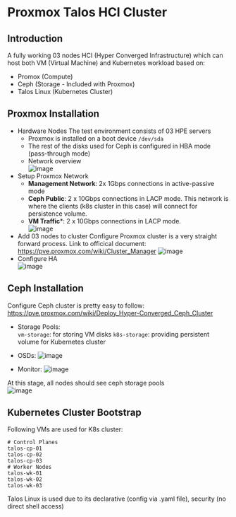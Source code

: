 # Proxmox Talos HCI Cluster
## Introduction
A fully working 03 nodes HCI (Hyper Converged Infrastructure) which can host both VM (Virtual Machine) and Kubernetes workload based on:
- Promox (Compute)
- Ceph (Storage - Included with Proxmox)
- Talos Linux (Kubernetes Cluster)
## Proxmox Installation
* Hardware Nodes
  The test environment consists of 03 HPE servers
  - Proxmox is installed on a boot device `/dev/sda`
  - The rest of the disks used for Ceph is configured in HBA mode (pass-through mode)
  - Network overview  
    ![image](https://github.com/user-attachments/assets/99f8a3ef-9c04-4f60-b352-bdeb30cf6e6b)  
* Setup Proxmox Network  
  - **Management Network**: 2x 1Gbps connections in active-passive mode
  - **Ceph Public**: 2 x 10Gbps connections in LACP mode. This network is where the clients (k8s cluster in this case) will connect for persistence volume.  
  - **VM Traffic***: 2 x 10Gbps connections in LACP mode.  
  ![image](https://github.com/user-attachments/assets/95a3b3a0-f92d-4272-84b3-69905d780944)  
* Add 03 nodes to cluster
  Configure Proxmox cluster is a very straight forward process. Link to officical document: https://pve.proxmox.com/wiki/Cluster_Manager
  ![image](https://github.com/user-attachments/assets/83dadb0a-eb40-4932-863a-24cc07849179)
* Configure HA  
  ![image](https://github.com/user-attachments/assets/74f7c090-a64f-4397-8fcf-e042229a963b)
## Ceph Installation  
Configure Ceph cluster is pretty easy to follow: https://pve.proxmox.com/wiki/Deploy_Hyper-Converged_Ceph_Cluster  
* Storage Pools:  
  `vm-storage`: for storing VM disks
  `k8s-storage`: providing persistent volume for Kubernetes cluster
* OSDs:
  ![image](https://github.com/user-attachments/assets/018eb10f-2e84-46bb-a4f2-c68d5133e182)

* Monitor:
  ![image](https://github.com/user-attachments/assets/532f8841-1ff0-4016-b50d-b5495398eb59)  

At this stage, all nodes should see ceph storage pools  
![image](https://github.com/user-attachments/assets/7d615686-6b11-4a44-ac92-f2de24b3a0de)

## Kubernetes Cluster Bootstrap
Following VMs are used for K8s cluster:
````
# Control Planes
talos-cp-01
talos-cp-02
talos-cp-03
# Worker Nodes
talos-wk-01
talos-wk-02
talos-wk-03
````
Talos Linux is used due to its declarative (config via .yaml file), security (no direct shell access)  



  

    

